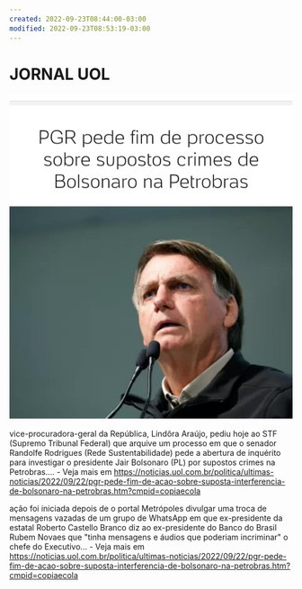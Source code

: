 ```yaml
---
created: 2022-09-23T08:44:00-03:00
modified: 2022-09-23T08:53:19-03:00
---
```


# JORNAL UOL

![Image](./6edca7250cf555299cb67146a0183c7c.jpg) 





















vice-procuradora-geral da República, Lindôra Araújo, pediu hoje ao STF (Supremo Tribunal Federal) que arquive um processo em que o senador Randolfe Rodrigues (Rede Sustentabilidade) pede a abertura de inquérito para investigar o presidente Jair Bolsonaro (PL) por supostos crimes na Petrobras.... - Veja mais em https://noticias.uol.com.br/politica/ultimas-noticias/2022/09/22/pgr-pede-fim-de-acao-sobre-suposta-interferencia-de-bolsonaro-na-petrobras.htm?cmpid=copiaecola







ação foi iniciada depois de o portal Metrópoles divulgar uma troca de mensagens vazadas de um grupo de WhatsApp em que ex-presidente da estatal Roberto Castello Branco diz ao ex-presidente do Banco do Brasil Rubem Novaes que "tinha mensagens e áudios que poderiam incriminar" o chefe do Executivo... - Veja mais em https://noticias.uol.com.br/politica/ultimas-noticias/2022/09/22/pgr-pede-fim-de-acao-sobre-suposta-interferencia-de-bolsonaro-na-petrobras.htm?cmpid=copiaecola
